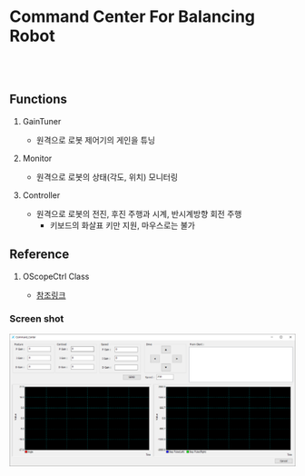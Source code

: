 # Command Center For Balancing Robot
<br>
<br>

## Functions

1. GainTuner

    - 원격으로 로봇 제어기의 게인을 튜닝

2. Monitor

    - 원격으로 로봇의 상태(각도, 위치) 모니터링

3. Controller

    - 원격으로 로봇의 전진, 후진 주행과 시계, 반시계방향 회전 주행
        - 키보드의 화살표 키만 지원, 마우스로는 불가

## Reference

1. OScopeCtrl Class

    - [참조링크](http://blog.daum.net/pg365/126)
### Screen shot
![screenshot](../img/Dialog_img.png)
